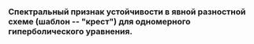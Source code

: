 ### Спектральный признак устойчивости в явной разностной схеме (шаблон -- "крест") для одномерного гиперболического уравнения.

